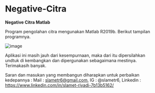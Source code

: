 # Negative-Citra
**Negative Citra Matlab**

Program pengolahan citra mengunakan Matlab R2019b.
Berikut tampilan programnya.

![image](https://user-images.githubusercontent.com/53107522/128503075-df13f0ac-e74b-4022-bd42-4e2fb4dbc4e2.png)

Aplikasi ini masih jauh dari kesempurnaan, maka dari itu dipersilahkan undtuk di kembangkan dan dipergunakan sebagaimana mestinya. 
Terimakasih banyak.

Saran dan masukan yang membangun diharapkan untuk perbaikan kedepannya :
Mail : slametr6@gmail.com, 
IG : @slametr6, 
Linkedin : https://www.linkedin.com/in/slamet-riyadi-7b13b5162/
